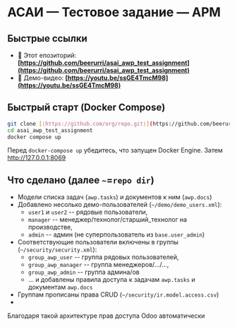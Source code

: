 # АСАИ — Тестовое задание — АРМ

## Быстрые ссылки

- 🔗 Этот епозиторий: **[https://github.com/beerurri/asai_awp_test_assignment](https://github.com/beerurri/asai_awp_test_assignment)**  
- 🎥 Демо-видео: **[https://youtu.be/ssGE4TmcM98](https://youtu.be/ssGE4TmcM98)**

## Быстрый старт (Docker Compose)

```bash
git clone [⟨https://github.com/org/repo.git⟩](https://github.com/beerurri/asai_awp_test_assignment)
cd asai_awp_test_assignment
docker compose up
```
Перед `docker-compose up` убедитесь, что запущен Docker Engine. Затем http://127.0.0.1:8069

## Что сделано (далее `~`=`repo dir`)
- Модели списка задач (`awp.tasks`) и документов к ним (`awp.docs`)
- Добавлено несолько демо-пользователей (`~/demo/demo_users.xml`):
  - `user1` и `user2` -- рядовые пользователи,
  - `manager` -- менеджер/технолог/старший_технолог на производстве,
  - `admin` -- админ (не суперпользователь из `base.user_admin`)
- Соответствующие пользователи включены в группы (`~/security/security.xml`):
  - `group_awp_user` -- группа рядовых пользователей,
  - `group_awp_manager` -- группа менеджеров/.../...,
  - `group_awp_admin` -- группа админа/ов
  - ... и добавлены правила доступа к задачам `awp.tasks` и документам `awp.docs`
- Группам прописаны права CRUD (`~/security/ir.model.access.csv`)
- 

Благодаря такой архитектуре прав доступа Odoo автоматически 
